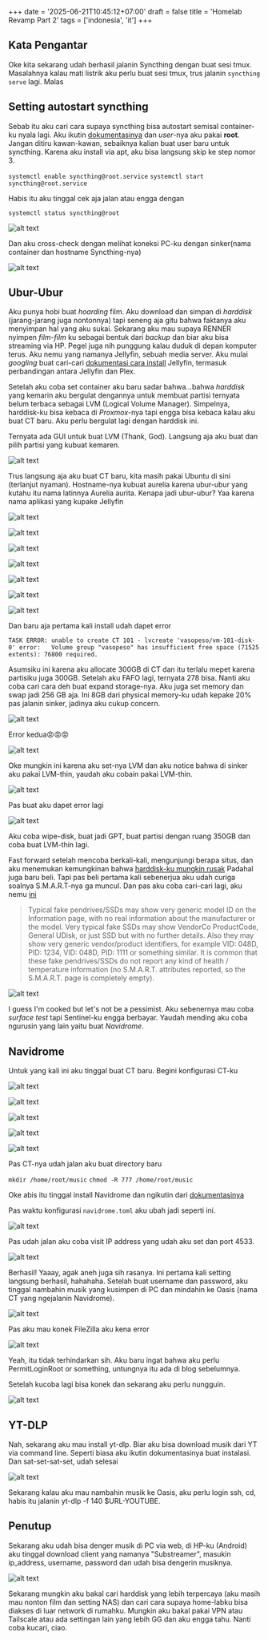 +++
date = '2025-06-21T10:45:12+07:00'
draft = false
title = 'Homelab Revamp Part 2'
tags = ['indonesia', 'it']
+++
## Kata Pengantar
Oke kita sekarang udah berhasil jalanin Syncthing dengan buat sesi tmux. Masalahnya kalau mati listrik aku perlu buat sesi tmux, trus jalanin `syncthing serve` lagi. Malas

## Setting autostart syncthing
Sebab itu aku cari cara supaya syncthing bisa autostart semisal container-ku nyala lagi. Aku ikutin [dokumentasinya](https://docs.syncthing.net/users/autostart.html#linux) dan _user_-nya aku pakai **root**. Jangan ditiru kawan-kawan, sebaiknya kalian buat user baru untuk syncthing. Karena aku install via apt, aku bisa langsung skip ke step nomor 3.

`systemctl enable syncthing@root.service`
`systemctl start syncthing@root.service`

Habis itu aku tinggal cek aja jalan atau engga dengan

`systemctl status syncthing@root`

![alt text](image-1.png)

Dan aku cross-check dengan melihat koneksi PC-ku dengan sinker(nama container dan hostname Syncthing-nya)

![alt text](image.png)

## Ubur-Ubur
Aku punya hobi buat _hoarding_ film. Aku download dan simpan di _harddisk_ (jarang-jarang juga nontonnya) tapi seneng aja gitu bahwa faktanya aku menyimpan hal yang aku sukai. Sekarang aku mau supaya RENNER nyimpen _film-film_ ku sebagai bentuk dari _backup_ dan biar aku bisa streaming via HP. Pegel juga nih punggung kalau duduk di depan komputer terus. Aku nemu yang namanya Jellyfin, sebuah media server. Aku mulai _googling_ buat cari-cari [dokumentasi cara install](https://jellyfin.org/docs/general/installation/linux) Jellyfin, termasuk perbandingan antara Jellyfin dan Plex. 

Setelah aku coba set container aku baru sadar bahwa...bahwa _harddisk_ yang kemarin aku bergulat dengannya untuk membuat partisi ternyata belum terbaca sebagai LVM (Logical Volume Manager). Simpelnya, harddisk-ku bisa kebaca di _Proxmox_-nya tapi engga bisa kebaca kalau aku buat CT baru. Aku perlu bergulat lagi dengan harddisk ini. 

Ternyata ada GUI untuk buat LVM (Thank, God). Langsung aja aku buat dan pilih partisi yang kubuat kemaren.

![alt text](image-2.png)

Trus langsung aja aku buat CT baru, kita masih pakai Ubuntu di sini (terlanjut nyaman). Hostname-nya kubuat aurelia karena ubur-ubur yang kutahu itu nama latinnya Aurelia aurita. Kenapa jadi ubur-ubur? Yaa karena nama aplikasi yang kupake Jellyfin

![alt text](image-3.png)

![alt text](image-4.png)

![alt text](image-5.png)

![alt text](image-6.png)

![alt text](image-7.png)

![alt text](image-8.png)

![alt text](image-9.png)

Dan baru aja pertama kali install udah dapet error

`TASK ERROR: unable to create CT 101 - lvcreate 'vasopeso/vm-101-disk-0' error:   Volume group "vasopeso" has insufficient free space (71525 extents): 76800 required.`

Asumsiku ini karena aku allocate 300GB di CT dan itu terlalu mepet karena partisiku juga 300GB. Setelah aku FAFO lagi, ternyata 278 bisa. Nanti aku coba cari cara deh buat expand storage-nya. Aku juga set memory dan swap jadi 256 GB aja. Ini 8GB dari physical memory-ku udah kepake 20% pas jalanin sinker, jadinya aku cukup concern.

![alt text](image-10.png)

Error kedua😡😡😡

![alt text](image-11.png)

Oke mungkin ini karena aku set-nya LVM dan aku notice bahwa di sinker aku pakai LVM-thin, yaudah aku cobain pakai LVM-thin.

![alt text](image-12.png)

Pas buat aku dapet error lagi

![alt text](image-13.png)

Aku coba wipe-disk, buat jadi GPT, buat partisi dengan ruang 350GB dan coba buat LVM-thin lagi.

Fast forward setelah mencoba berkali-kali, mengunjungi berapa situs, dan aku menemukan kemungkinan bahwa [harddisk-ku mungkin rusak](https://www.reddit.com/r/Proxmox/comments/11pstsb/check_of_pool_pvedata_failed_status1_manual/) Padahal juga baru beli. Tapi pas beli pertama kali sebenerjua aku udah curiga soalnya S.M.A.R.T-nya ga muncul. Dan pas aku coba cari-cari lagi, aku nemu [ini](https://www.hdsentinel.com/how_to_detect_fake_pendrive_memory_card.php)

> Typical fake pendrives/SSDs may show very generic model ID on the Information page, with no real information about the manufacturer or the model. Very typical fake SSDs may show VendorCo ProductCode, General UDisk, or just SSD but with no further details. Also they may show very generic vendor/product identifiers, for example VID: 048D, PID: 1234, VID: 048D, PID: 1111 or something similar. It is common that these fake pendrives/SSDs do not report any kind of health / temperature information (no S.M.A.R.T. attributes reported, so the S.M.A.R.T. page is completely empty).

![alt text](image-14.png)

I guess I'm cooked but let's not be a pessimist. Aku sebenernya mau coba _surface test_ tapi Sentinel-ku engga berbayar. Yaudah mending aku coba ngurusin yang lain yaitu buat _Navidrome_.

## Navidrome
Untuk yang kali ini aku tinggal buat CT baru. Begini konfigurasi CT-ku

![alt text](image-15.png)

![alt text](image-16.png)

![alt text](image-17.png)

![alt text](image-18.png)

![alt text](image-19.png)

Pas CT-nya udah jalan aku buat directory baru

`mkdir /home/root/music`
`chmod -R 777 /home/root/music`

Oke abis itu tinggal install Navidrome dan ngikutin dari [dokumentasinya](https://www.navidrome.org/docs/installation/linux/)

Pas waktu konfigurasi `navidrome.toml` aku ubah jadi seperti ini.

![alt text](image-20.png)

Pas udah jalan aku coba visit IP address yang udah aku set dan port 4533.

![alt text](image-21.png)

Berhasil! Yaaay, agak aneh juga sih rasanya. Ini pertama kali setting langsung berhasil, hahahaha. Setelah buat username dan password, aku tinggal nambahin musik yang kusimpen di PC dan mindahin ke Oasis (nama CT yang ngejalanin Navidrome).

![alt text](image-22.png)

Pas aku mau konek FileZilla aku kena error

![alt text](image-23.png)

Yeah, itu tidak terhindarkan sih. Aku baru ingat bahwa aku perlu PermitLoginRoot or something, untungnya itu ada di blog sebelumnya. 

Setelah kucoba lagi bisa konek dan sekarang aku perlu nungguin.

![alt text](image-24.png)

## YT-DLP
Nah, sekarang aku mau install yt-dlp. Biar aku bisa download musik dari YT via command line. Seperti biasa aku ikutin dokumentasinya buat instalasi. Dan sat-set-sat-set, udah selesai

![alt text](image-25.png)

Sekarang kalau aku mau nambahin musik ke Oasis, aku perlu login ssh, cd, habis itu jalanin yt-dlp -f 140 $URL-YOUTUBE. 

## Penutup
Sekarang aku udah bisa denger musik di PC via web, di HP-ku (Android) aku tinggal download client yang namanya "Substreamer", masukin ip_address, username, password dan udah bisa dengerin musiknya.

![alt text](Untitled.jpg)

Sekarang mungkin aku bakal cari harddisk yang lebih terpercaya (aku masih mau nonton film dan setting NAS) dan cari cara supaya home-labku bisa diakses di luar network di rumahku. Mungkin aku bakal pakai VPN atau Tailscale atau ada settingan lain yang lebih GG dan aku engga tahu. Nanti coba kucari, ciao.